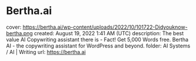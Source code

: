 # Bertha.ai

cover: https://bertha.ai/wp-content/uploads/2022/10/101722-Didyouknow-bertha.png
created: August 19, 2022 1:41 AM (UTC)
description: The best value AI Copywriting assistant there is - Fact! Get 5,000 Words free. Bertha AI - the copywriting assistant for WordPress and beyond.
folder: AI Systems / AI | Writing
url: https://bertha.ai